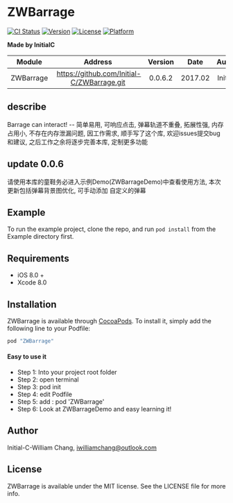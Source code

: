 # ZWBarrage

[![CI Status](https://img.shields.io/badge/build-passing-brightgreen.svg)](https://travis-ci.org/Initial-C/ZWBarrage)
[![Version](https://img.shields.io/cocoapods/v/ZWBarrage.svg?style=flat)](http://cocoapods.org/pods/ZWBarrage)
[![License](https://img.shields.io/cocoapods/l/ZWBarrage.svg?style=flat)](http://cocoapodsZWBarrage.org/pods/ZWBarrage)
[![Platform](https://img.shields.io/cocoapods/p/ZWBarrage.svg?style=flat)](http://cocoapods.org/pods/ZWBarrage)

**Made by InitialC**

 Module | Address | Version | Date | Author
:------:|:-------:|:-------:|:----:|:-----:|
ZWBarrage |  https://github.com/Initial-C/ZWBarrage.git | 0.0.6.2| 2017.02 | InitialC

## describe
Barrage can interact! -- 简单易用, 可响应点击, 弹幕轨道不重叠, 拓展性强, 内存占用小, 不存在内存泄漏问题, 因工作需求, 顺手写了这个库, 欢迎issues提交bug和建议, 之后工作之余将逐步完善本库, 定制更多功能

## update 0.0.6
请使用本库的童鞋务必进入示例Demo(ZWBarrageDemo)中查看使用方法, 本次更新包括弹幕背景图优化, 可手动添加 自定义的弹幕
## Example

To run the example project, clone the repo, and run `pod install` from the Example directory first.

## Requirements
* iOS 8.0 +
* Xcode 8.0

## Installation

ZWBarrage is available through [CocoaPods](http://cocoapods.org). To install
it, simply add the following line to your Podfile:

```ruby
pod "ZWBarrage"
```
#### Easy to use it

* Step 1: Into your project root folder
* Step 2: open terminal
* Step 3: pod init 
* Step 4: edit Podfile
* Step 5: add : pod 'ZWBarrage'
* Step 6: Look at ZWBarrageDemo and easy learning it!

## Author

Initial-C-William Chang, iwilliamchang@outlook.com

## License

ZWBarrage is available under the MIT license. See the LICENSE file for more info.


